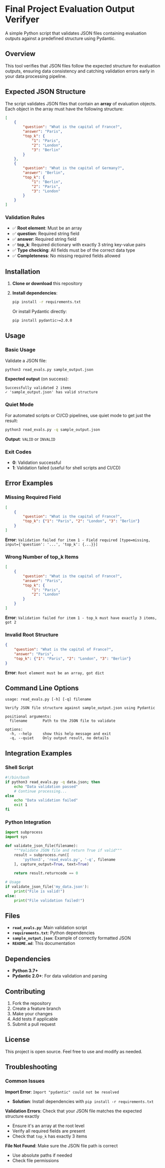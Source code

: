 # Final Project Evaluation Output Verifyer

A simple Python script that validates JSON files containing evaluation outputs against a predefined structure using Pydantic.

## Overview

This tool verifies that JSON files follow the expected structure for evaluation outputs, ensuring data consistency and catching validation errors early in your data processing pipeline.

## Expected JSON Structure

The script validates JSON files that contain an **array** of evaluation objects. Each object in the array must have the following structure:

```json
[
    {
        "question": "What is the capital of France?",
        "answer": "Paris",
        "top_k": {
            "1": "Paris",
            "2": "London", 
            "3": "Berlin"
        }
    },
    {
        "question": "What is the capital of Germany?",
        "answer": "Berlin",
        "top_k": {
            "1": "Berlin",
            "2": "Paris",
            "3": "London"
        }
    }
]
```

### Validation Rules

- ✅ **Root element**: Must be an array
- ✅ **question**: Required string field
- ✅ **answer**: Required string field  
- ✅ **top_k**: Required dictionary with exactly 3 string key-value pairs
- ✅ **Type checking**: All fields must be of the correct data type
- ✅ **Completeness**: No missing required fields allowed

## Installation

1. **Clone or download** this repository

2. **Install dependencies**:
   ```bash
   pip install -r requirements.txt
   ```

   Or install Pydantic directly:
   ```bash
   pip install pydantic>=2.0.0
   ```

## Usage

### Basic Usage

Validate a JSON file:
```bash
python3 read_evals.py sample_output.json
```

**Expected output** (on success):
```
Successfully validated 2 items
✓ 'sample_output.json' has valid structure
```

### Quiet Mode

For automated scripts or CI/CD pipelines, use quiet mode to get just the result:
```bash
python3 read_evals.py -q sample_output.json
```

**Output**: `VALID` or `INVALID`

### Exit Codes

- **0**: Validation successful
- **1**: Validation failed (useful for shell scripts and CI/CD)

## Error Examples

### Missing Required Field
```json
[
    {
        "question": "What is the capital of France?",
        "top_k": {"1": "Paris", "2": "London", "3": "Berlin"}
    }
]
```
**Error**: `Validation failed for item 1 - Field required [type=missing, input={'question': '...', 'top_k': {...}}]`

### Wrong Number of top_k Items
```json
[
    {
        "question": "What is the capital of France?",
        "answer": "Paris",
        "top_k": {
            "1": "Paris",
            "2": "London"
        }
    }
]
```
**Error**: `Validation failed for item 1 - top_k must have exactly 3 items, got 2`

### Invalid Root Structure
```json
{
    "question": "What is the capital of France?",
    "answer": "Paris",
    "top_k": {"1": "Paris", "2": "London", "3": "Berlin"}
}
```
**Error**: `Root element must be an array, got dict`

## Command Line Options

```
usage: read_evals.py [-h] [-q] filename

Verify JSON file structure against sample_output.json using Pydantic

positional arguments:
  filename       Path to the JSON file to validate

options:
  -h, --help     show this help message and exit
  -q, --quiet    Only output result, no details
```

## Integration Examples

### Shell Script
```bash
#!/bin/bash
if python3 read_evals.py -q data.json; then
    echo "Data validation passed"
    # Continue processing...
else
    echo "Data validation failed"
    exit 1
fi
```

### Python Integration
```python
import subprocess
import sys

def validate_json_file(filename):
    """Validate JSON file and return True if valid"""
    result = subprocess.run([
        'python3', 'read_evals.py', '-q', filename
    ], capture_output=True, text=True)
    
    return result.returncode == 0

# Usage
if validate_json_file('my_data.json'):
    print("File is valid!")
else:
    print("File validation failed!")
```

## Files

- **`read_evals.py`**: Main validation script
- **`requirements.txt`**: Python dependencies
- **`sample_output.json`**: Example of correctly formatted JSON
- **`README.md`**: This documentation

## Dependencies

- **Python 3.7+**
- **Pydantic 2.0+**: For data validation and parsing

## Contributing

1. Fork the repository
2. Create a feature branch
3. Make your changes
4. Add tests if applicable
5. Submit a pull request

## License

This project is open source. Feel free to use and modify as needed.

## Troubleshooting

### Common Issues

**Import Error**: `Import "pydantic" could not be resolved`
- **Solution**: Install dependencies with `pip install -r requirements.txt`

**Validation Errors**: Check that your JSON file matches the expected structure exactly
- Ensure it's an array at the root level
- Verify all required fields are present
- Check that `top_k` has exactly 3 items

**File Not Found**: Make sure the JSON file path is correct
- Use absolute paths if needed
- Check file permissions 